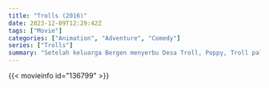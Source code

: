 ```yaml
---
title: "Trolls (2016)"
date: 2023-12-09T12:29:42Z
tags: ["Movie"]
categories: ["Animation", "Adventure", "Comedy"]
series: ["Trolls"]
summary: "Setelah keluarga Bergen menyerbu Desa Troll, Poppy, Troll paling bahagia yang pernah lahir, dan Branch yang kejam memulai perjalanan untuk menyelamatkan teman-temannya."
---
```


<mux-player stream-type="on-demand"
src="https://kp3d-my.sharepoint.com/personal/ryoo_kp3d_onmicrosoft_com/_layouts/15/download.aspx?share=ETmtAeQy88dCp_-9zLyhndEBwQIiJBIfc3py9QFZHynIvQ" prefer-playback="mse" controls>

</mux-player>


{{< movieinfo id="136799" >}}

<script src="https://cdn.jsdelivr.net/npm/@mux/mux-player"></script>

 <script type="application/ld+json ">
{
"@context": "https://schema.org/",
"@type": "VideoObject",
"name": "Trolls (2016)",
"contentUrl": "https://stream.mux.com/8gdqco4uvUmKpaZMtXOSbYZzxBJadICFWJ7fzuyOyYU.m3u8",
"thumbnailUrl": "https://www.themoviedb.org/t/p/original/bsUZZsq0a8tumdkNhPfdbUtek2q.jpg?width=314&fit_mode=preserve&time=25",
"uploadDate": "2023-12-09T12:29:42Z",
}

</script>